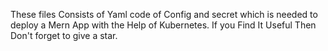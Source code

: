 These files Consists of Yaml code of Config and secret which is needed to deploy a Mern App with the Help of Kubernetes.
If you Find It Useful Then Don't forget to give a star.


